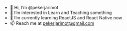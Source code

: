 - 👋 Hi, I’m @pekerjarimot
- 👀 I’m interested in Learn and Teaching something
- 🌱 I’m currently learning ReactJS and React Native now
- 📫 Reach me at pekerjarimot@gmail.com

<!---
pekerjarimot/pekerjarimot is a ✨ special ✨ repository because its `README.md` (this file) appears on your GitHub profile.
You can click the Preview link to take a look at your changes.
--->
